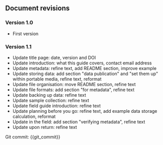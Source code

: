 
## Document revisions

### Version 1.0

* First version

### Version 1.1

* Update title page: date, version and DOI
* Update introduction: what this guide covers, contact email address
* Update metadata: refine text, add README section, improve example
* Update storing data: add section "data publication" and "set them up" within portable media, refine text, reformat
* Update file organisation: move README section, refine text
* Update file formats: add section "for metadata", refine text
* Update backing up data: refine text
* Update sample collection: refine text
* Update field guide introduction: refine text
* Update planning before you go: refine text, add example data storage calculation, reformat
* Update in the field: add section "verifying metadata", refine text
* Update upon return: refine text

Git commit: {{git_commit}}